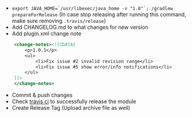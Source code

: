 * ``export JAVA_HOME=`/usr/libexec/java_home -v "1.8"`;./gradlew prepareForRelease`` (In case stop releasing after running this command, make sure removing `.travis/release`)
* Add CHANGELOG.md to what changes for new version
* Add plugin.xml change note
```xml
    <change-notes><![CDATA[
        <p>1.0.1</p>
        <ul>
            <li>Fix issue #2 invalid revision range</li>
            <li>Fix issue #5 show error/info notifications</li>
        </ul>
    ]]>
    </change-notes>
```
* Commit & push changes
* Check [travis ci](https://travis-ci.org/shiraji/permissions-dispatcher-plugin) to successfully release the module
* Create Release Tag (Upload archive file as well)
